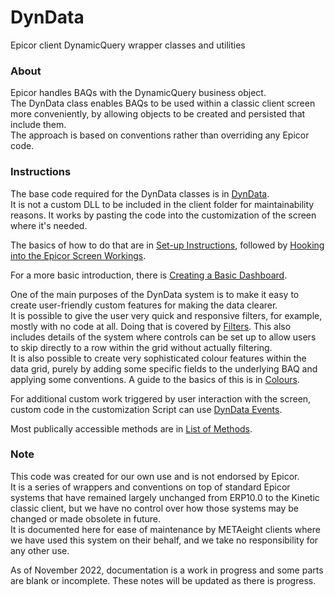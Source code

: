 # DynData
Epicor client DynamicQuery wrapper classes and utilities

### About

Epicor handles BAQs with the DynamicQuery business object.  
The DynData class enables BAQs to be used within a classic client screen more conveniently, by allowing objects to be created and persisted that include them.  
The approach is based on conventions rather than overriding any Epicor code.  

### Instructions

The base code required for the DynData classes is in [DynData](DynData.cs).  
It is not a custom DLL to be included in the client folder for maintainability reasons. It works by pasting the code into the customization of the screen where it's needed.

The basics of how to do that are in [Set-up Instructions](SetUp.md), followed by [Hooking into the Epicor Screen Workings](ScreenWorkings.md).

For a more basic introduction, there is [Creating a Basic Dashboard](BasicDashboard.md).

One of the main purposes of the DynData system is to make it easy to create user-friendly custom features for making the data clearer.  
It is possible to give the user very quick and responsive filters, for example, mostly with no code at all. Doing that is covered by [Filters](Filters.md). This also includes details of the system where controls can be set up to allow users to skip directly to a row within the grid without actually filtering.  
It is also possible to create very sophisticated colour features within the data grid, purely by adding some specific fields to the underlying BAQ and applying some conventions. A guide to the basics of this is in [Colours](Colours.md).

For additional custom work triggered by user interaction with the screen, custom code in the customization Script can use [DynData Events](Events.md).

Most publically accessible methods are in [List of Methods](MethodList.md).  

### Note

This code was created for our own use and is not endorsed by Epicor.  
It is a series of wrappers and conventions on top of standard Epicor systems that have remained largely unchanged from ERP10.0 to the Kinetic classic client, but we have no control over how those systems may be changed or made obsolete in future.  
It is documented here for ease of maintenance by METAeight clients where we have used this system on their behalf, and we take no responsibility for any other use.  

As of November 2022, documentation is a work in progress and some parts are blank or incomplete. These notes will be updated as there is progress.  